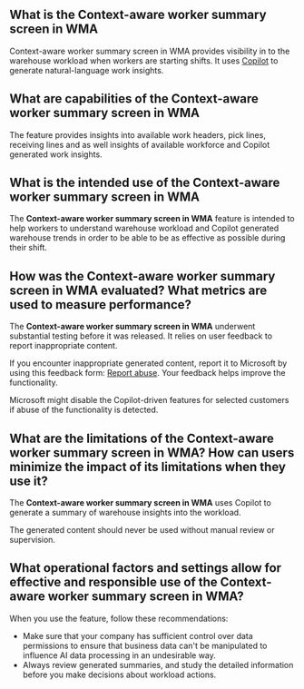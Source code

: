 ## What is the Context-aware worker summary screen in WMA 

Context-aware worker summary screen in WMA provides visibility in to the warehouse workload when workers are starting shifts. It uses [Copilot](https://learn.microsoft.com/en-us/power-platform/faqs-copilot-data-security-privacy) to generate natural-language work insights.

## What are capabilities of the Context-aware worker summary screen in WMA 

The feature provides insights into available work headers, pick lines, receiving lines and as well insights of available workforce and Copilot generated work insights.

## What is the intended use of the Context-aware worker summary screen in WMA 

The **Context-aware worker summary screen in WMA** feature is intended to help workers to understand warehouse workload and Copilot generated warehouse trends in order to be able to be as effective as possible during their shift. 

## How was the Context-aware worker summary screen in WMA evaluated? What metrics are used to measure performance?

The **Context-aware worker summary screen in WMA** underwent substantial testing before it was released. It relies on user feedback to report inappropriate content. 

If you encounter inappropriate generated content, report it to Microsoft by using this feedback form: [Report abuse](https://msrc.microsoft.com/report). Your feedback helps improve the functionality.

Microsoft might disable the Copilot-driven features for selected customers if abuse of the functionality is detected.

## What are the limitations of the Context-aware worker summary screen in WMA? How can users minimize the impact of its limitations when they use it?

The **Context-aware worker summary screen in WMA** uses Copilot to generate a summary of warehouse insights into the workload.

The generated content should never be used without manual review or supervision.

## What operational factors and settings allow for effective and responsible use of the Context-aware worker summary screen in WMA?

When you use the feature, follow these recommendations:
- Make sure that your company has sufficient control over data permissions to ensure that business data can't be manipulated to influence AI data processing in an undesirable way.
- Always review generated summaries, and study the detailed information before you make decisions about workload actions.

